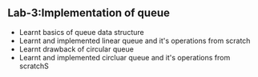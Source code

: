 ## Lab-3:Implementation of queue    

* Learnt basics of queue data structure
* Learnt and implemented linear queue and it's operations from scratch
* Learnt drawback of circular queue
* Learnt and implemented circluar queue and it's operations from scratchS